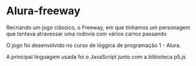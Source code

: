 # Alura-freeway
Recriando um jogo clássico, o Freeway, em que tínhamos um personagem que tentava atravessar uma rodovia com vários carros passando


O jogo foi desenvolvido no curso de lóggica de programação 1 - Alura. 

A principal linguagem usada foi o JavaScript junto com a blibioteca p5.js
